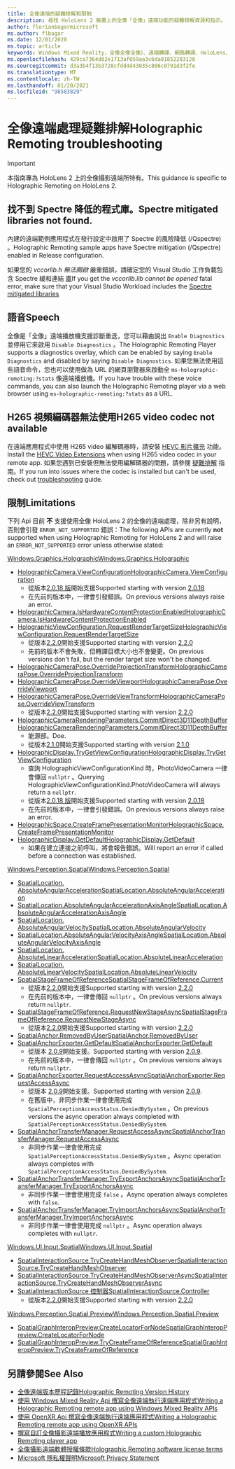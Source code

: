 ```yaml
---
title: 全像遠端的疑難排解和限制
description: 尋找 HoloLens 2 裝置上的全像「全像」遠端功能的疑難排解資源和指示。
author: florianbagarmicrosoft
ms.author: flbagar
ms.date: 12/01/2020
ms.topic: article
keywords: Windows Mixed Reality，全像全像全像）、遠端轉譯、網路轉譯、HoloLens、遠端全息全像、疑難排解、說明、混合現實耳機、windows Mixed Reality 耳機、虛擬實境耳機
ms.openlocfilehash: 429ca7364d82e1713af059aa3c6da01852283120
ms.sourcegitcommit: d3a3b4f13b3728cfdd4d43035c806c0791d3f2fe
ms.translationtype: MT
ms.contentlocale: zh-TW
ms.lasthandoff: 01/20/2021
ms.locfileid: "98583829"
---
```

# <a name="holographic-remoting-troubleshooting"></a><span data-ttu-id="ec584-104">全像遠端處理疑難排解</span><span class="sxs-lookup"><span data-stu-id="ec584-104">Holographic Remoting troubleshooting</span></span>

> [!IMPORTANT]
> <span data-ttu-id="ec584-105">本指南專為 HoloLens 2 上的全像攝影遠端所特有。</span><span class="sxs-lookup"><span data-stu-id="ec584-105">This guidance is specific to Holographic Remoting on HoloLens 2.</span></span>

## <a name="spectre-mitigated-libraries-not-found"></a><span data-ttu-id="ec584-106">找不到 Spectre 降低的程式庫。</span><span class="sxs-lookup"><span data-stu-id="ec584-106">Spectre mitigated libraries not found.</span></span>

<span data-ttu-id="ec584-107">內建的遠端範例應用程式在發行設定中啟用了 Spectre 的風險降低 (/Qspectre) 。</span><span class="sxs-lookup"><span data-stu-id="ec584-107">Holographic Remoting sample apps have Spectre mitigation (/Qspectre) enabled in Release configuration.</span></span>

<span data-ttu-id="ec584-108">如果您的 *vccorlib.h 無法開啟* 嚴重錯誤，請確定您的 Visual Studio 工作負載包含 Spectre 緩和連結 [庫](/cpp/build/reference/qspectre)</span><span class="sxs-lookup"><span data-stu-id="ec584-108">If you get the *vccorlib.lib cannot be opened* fatal error, make sure that your Visual Studio Workload includes the [Spectre mitigated libraries](/cpp/build/reference/qspectre)</span></span>

## <a name="speech"></a><span data-ttu-id="ec584-109">語音</span><span class="sxs-lookup"><span data-stu-id="ec584-109">Speech</span></span>

<span data-ttu-id="ec584-110">全像是「全像」遠端播放機支援診斷重迭，您可以藉由說出 ```Enable Diagnostics``` 並停用它來啟用 ```Disable Diagnostics``` 。</span><span class="sxs-lookup"><span data-stu-id="ec584-110">The Holographic Remoting Player supports a diagnostics overlay, which can be enabled by saying ```Enable Diagnostics``` and disabled by saying ```Disable Diagnostics```.</span></span> <span data-ttu-id="ec584-111">如果您無法使用這些語音命令，您也可以使用做為 URL 的網頁瀏覽器來啟動全 ```ms-holographic-remoting:?stats``` 像遠端播放機。</span><span class="sxs-lookup"><span data-stu-id="ec584-111">If you have trouble with these voice commands, you can also launch the Holographic Remoting player via a web browser using ```ms-holographic-remoting:?stats``` as a URL.</span></span>

## <a name="h265-video-codec-not-available"></a><span data-ttu-id="ec584-112">H265 視頻編碼器無法使用</span><span class="sxs-lookup"><span data-stu-id="ec584-112">H265 video codec not available</span></span>

<span data-ttu-id="ec584-113">在遠端應用程式中使用 H265 video 編解碼器時，請安裝 [HEVC 影片擴充](https://www.microsoft.com/p/hevc-video-extensions/9nmzlz57r3t7) 功能。</span><span class="sxs-lookup"><span data-stu-id="ec584-113">Install the [HEVC Video Extensions](https://www.microsoft.com/p/hevc-video-extensions/9nmzlz57r3t7) when using H265 video codec in your remote app.</span></span> <span data-ttu-id="ec584-114">如果您遇到已安裝但無法使用編解碼器的問題，請參閱 [疑難排解](/azure/remote-rendering/resources/troubleshoot#h265-codec-not-available) 指南。</span><span class="sxs-lookup"><span data-stu-id="ec584-114">If you run into issues where the codec is installed but can't be used, check out [troubleshooting](/azure/remote-rendering/resources/troubleshoot#h265-codec-not-available) guide.</span></span>

## <a name="limitations"></a><span data-ttu-id="ec584-115">限制</span><span class="sxs-lookup"><span data-stu-id="ec584-115">Limitations</span></span>

<span data-ttu-id="ec584-116">下列 Api 目前 **不** 支援使用全像 HoloLens 2 的全像的遠端處理，除非另有說明，否則會引發 ```ERROR_NOT_SUPPORTED``` 錯誤：</span><span class="sxs-lookup"><span data-stu-id="ec584-116">The following APIs are currently **not** supported when using Holographic Remoting for HoloLens 2 and will raise an ```ERROR_NOT_SUPPORTED``` error unless otherwise stated:</span></span>

[<span data-ttu-id="ec584-117">Windows.Graphics.Holographic</span><span class="sxs-lookup"><span data-stu-id="ec584-117">Windows.Graphics.Holographic</span></span>](/uwp/api/windows.graphics.holographic)

* [<span data-ttu-id="ec584-118">HolographicCamera.ViewConfiguration</span><span class="sxs-lookup"><span data-stu-id="ec584-118">HolographicCamera.ViewConfiguration</span></span>](/uwp/api/windows.graphics.holographic.holographiccamera.viewconfiguration)
  - <span data-ttu-id="ec584-119">從版本[2.0.18 版](holographic-remoting-version-history.md#v2.0.18)開始支援</span><span class="sxs-lookup"><span data-stu-id="ec584-119">Supported starting with version [2.0.18](holographic-remoting-version-history.md#v2.0.18)</span></span>
  - <span data-ttu-id="ec584-120">在先前的版本中，一律會引發錯誤。</span><span class="sxs-lookup"><span data-stu-id="ec584-120">On previous versions always raise an error.</span></span>
* [<span data-ttu-id="ec584-121">HolographicCamera.IsHardwareContentProtectionEnabled</span><span class="sxs-lookup"><span data-stu-id="ec584-121">HolographicCamera.IsHardwareContentProtectionEnabled</span></span>](/uwp/api/windows.graphics.holographic.holographiccamera.ishardwarecontentprotectionenabled#Windows_Graphics_Holographic_HolographicCamera_IsHardwareContentProtectionEnabled)
* [<span data-ttu-id="ec584-122">HolographicViewConfiguration.RequestRenderTargetSize</span><span class="sxs-lookup"><span data-stu-id="ec584-122">HolographicViewConfiguration.RequestRenderTargetSize</span></span>](/uwp/api/windows.graphics.holographic.holographicviewconfiguration.requestrendertargetsize#Windows_Graphics_Holographic_HolographicViewConfiguration_RequestRenderTargetSize_Windows_Foundation_Size_)
  - <span data-ttu-id="ec584-123">從版本[2.2.0](holographic-remoting-version-history.md#v2.2.0)開始支援</span><span class="sxs-lookup"><span data-stu-id="ec584-123">Supported starting with version [2.2.0](holographic-remoting-version-history.md#v2.2.0)</span></span>
  - <span data-ttu-id="ec584-124">先前的版本不會失敗，但轉譯目標大小也不會變更。</span><span class="sxs-lookup"><span data-stu-id="ec584-124">On previous versions don't fail, but the render target size won't be changed.</span></span>
* [<span data-ttu-id="ec584-125">HolographicCameraPose.OverrideProjectionTransform</span><span class="sxs-lookup"><span data-stu-id="ec584-125">HolographicCameraPose.OverrideProjectionTransform</span></span>](/uwp/api/windows.graphics.holographic.holographiccamerapose.overrideprojectiontransform)
* [<span data-ttu-id="ec584-126">HolographicCameraPose.OverrideViewport</span><span class="sxs-lookup"><span data-stu-id="ec584-126">HolographicCameraPose.OverrideViewport</span></span>](/uwp/api/windows.graphics.holographic.holographiccamerapose.overrideviewport)
* [<span data-ttu-id="ec584-127">HolographicCameraPose.OverrideViewTransform</span><span class="sxs-lookup"><span data-stu-id="ec584-127">HolographicCameraPose.OverrideViewTransform</span></span>](/uwp/api/windows.graphics.holographic.holographiccamerapose.overrideviewtransform)
  - <span data-ttu-id="ec584-128">從版本[2.2.0](holographic-remoting-version-history.md#v2.2.0)開始支援</span><span class="sxs-lookup"><span data-stu-id="ec584-128">Supported starting with version [2.2.0](holographic-remoting-version-history.md#v2.2.0)</span></span>
* [<span data-ttu-id="ec584-129">HolographicCameraRenderingParameters.CommitDirect3D11DepthBuffer</span><span class="sxs-lookup"><span data-stu-id="ec584-129">HolographicCameraRenderingParameters.CommitDirect3D11DepthBuffer</span></span>](/uwp/api/windows.graphics.holographic.holographiccamerarenderingparameters.commitdirect3d11depthbuffer#Windows_Graphics_Holographic_HolographicCameraRenderingParameters_CommitDirect3D11DepthBuffer_Windows_Graphics_DirectX_Direct3D11_IDirect3DSurface_)
  - <span data-ttu-id="ec584-130">能源部。</span><span class="sxs-lookup"><span data-stu-id="ec584-130">Doe.</span></span>
  - <span data-ttu-id="ec584-131">從版本[2.1.0](holographic-remoting-version-history.md#v2.1.0)開始支援</span><span class="sxs-lookup"><span data-stu-id="ec584-131">Supported starting with version [2.1.0](holographic-remoting-version-history.md#v2.1.0)</span></span>
* [<span data-ttu-id="ec584-132">HolographicDisplay.TryGetViewConfiguration</span><span class="sxs-lookup"><span data-stu-id="ec584-132">HolographicDisplay.TryGetViewConfiguration</span></span>](/uwp/api/windows.graphics.holographic.holographicdisplay.trygetviewconfiguration)
  - <span data-ttu-id="ec584-133">查詢 HolographicViewConfigurationKind 時，PhotoVideoCamera 一律會傳回 ```nullptr``` 。</span><span class="sxs-lookup"><span data-stu-id="ec584-133">Querying HolographicViewConfigurationKind.PhotoVideoCamera will always return a ```nullptr```.</span></span>
  - <span data-ttu-id="ec584-134">從版本[2.0.18 版](holographic-remoting-version-history.md#v2.0.18)開始支援</span><span class="sxs-lookup"><span data-stu-id="ec584-134">Supported starting with version [2.0.18](holographic-remoting-version-history.md#v2.0.18)</span></span>
  - <span data-ttu-id="ec584-135">在先前的版本中，一律會引發錯誤。</span><span class="sxs-lookup"><span data-stu-id="ec584-135">On previous versions always raise an error.</span></span>
* [<span data-ttu-id="ec584-136">HolographicSpace.CreateFramePresentationMonitor</span><span class="sxs-lookup"><span data-stu-id="ec584-136">HolographicSpace.CreateFramePresentationMonitor</span></span>](/uwp/api/windows.graphics.holographic.holographicspace.createframepresentationmonitor)
* [<span data-ttu-id="ec584-137">HolographicDisplay.GetDefault</span><span class="sxs-lookup"><span data-stu-id="ec584-137">HolographicDisplay.GetDefault</span></span>](/uwp/api/windows.graphics.holographic.holographicdisplay.getdefault#Windows_Graphics_Holographic_HolographicDisplay_GetDefault)
  - <span data-ttu-id="ec584-138">如果在建立連接之前呼叫，將會報告錯誤。</span><span class="sxs-lookup"><span data-stu-id="ec584-138">Will report an error if called before a connection was established.</span></span>


[<span data-ttu-id="ec584-139">Windows.Perception.Spatial</span><span class="sxs-lookup"><span data-stu-id="ec584-139">Windows.Perception.Spatial</span></span>](/uwp/api/windows.perception.spatial)

* [<span data-ttu-id="ec584-140">SpatialLocation. AbsoluteAngularAcceleration</span><span class="sxs-lookup"><span data-stu-id="ec584-140">SpatialLocation.AbsoluteAngularAcceleration</span></span>](/uwp/api/windows.perception.spatial.spatiallocation.absoluteangularacceleration)
* [<span data-ttu-id="ec584-141">SpatialLocation.AbsoluteAngularAccelerationAxisAngle</span><span class="sxs-lookup"><span data-stu-id="ec584-141">SpatialLocation.AbsoluteAngularAccelerationAxisAngle</span></span>](/uwp/api/windows.perception.spatial.spatiallocation.absoluteangularaccelerationaxisangle)
* [<span data-ttu-id="ec584-142">SpatialLocation. AbsoluteAngularVelocity</span><span class="sxs-lookup"><span data-stu-id="ec584-142">SpatialLocation.AbsoluteAngularVelocity</span></span>](/uwp/api/windows.perception.spatial.spatiallocation.absoluteangularvelocity)
* [<span data-ttu-id="ec584-143">SpatialLocation.AbsoluteAngularVelocityAxisAngle</span><span class="sxs-lookup"><span data-stu-id="ec584-143">SpatialLocation.AbsoluteAngularVelocityAxisAngle</span></span>](/uwp/api/windows.perception.spatial.spatiallocation.absoluteangularvelocityaxisangle)
* [<span data-ttu-id="ec584-144">SpatialLocation. AbsoluteLinearAcceleration</span><span class="sxs-lookup"><span data-stu-id="ec584-144">SpatialLocation.AbsoluteLinearAcceleration</span></span>](/uwp/api/windows.perception.spatial.spatiallocation.absolutelinearacceleration)
* [<span data-ttu-id="ec584-145">SpatialLocation. AbsoluteLinearVelocity</span><span class="sxs-lookup"><span data-stu-id="ec584-145">SpatialLocation.AbsoluteLinearVelocity</span></span>](/uwp/api/windows.perception.spatial.spatiallocation.absolutelinearvelocity)
* [<span data-ttu-id="ec584-146">SpatialStageFrameOfReference</span><span class="sxs-lookup"><span data-stu-id="ec584-146">SpatialStageFrameOfReference.Current</span></span>](/uwp/api/windows.perception.spatial.spatialstageframeofreference.current)
  - <span data-ttu-id="ec584-147">從版本[2.2.0](holographic-remoting-version-history.md#v2.2.0)開始支援</span><span class="sxs-lookup"><span data-stu-id="ec584-147">Supported starting with version [2.2.0](holographic-remoting-version-history.md#v2.2.0)</span></span>
  - <span data-ttu-id="ec584-148">在先前的版本中，一律會傳回 ```nullptr``` 。</span><span class="sxs-lookup"><span data-stu-id="ec584-148">On previous versions always return ```nullptr```.</span></span>
* [<span data-ttu-id="ec584-149">SpatialStageFrameOfReference.RequestNewStageAsync</span><span class="sxs-lookup"><span data-stu-id="ec584-149">SpatialStageFrameOfReference.RequestNewStageAsync</span></span>](/uwp/api/windows.perception.spatial.spatialstageframeofreference.requestnewstageasync)
  - <span data-ttu-id="ec584-150">從版本[2.2.0](holographic-remoting-version-history.md#v2.2.0)開始支援</span><span class="sxs-lookup"><span data-stu-id="ec584-150">Supported starting with version [2.2.0](holographic-remoting-version-history.md#v2.2.0)</span></span>
* [<span data-ttu-id="ec584-151">SpatialAnchor.RemovedByUser</span><span class="sxs-lookup"><span data-stu-id="ec584-151">SpatialAnchor.RemovedByUser</span></span>](/uwp/api/windows.perception.spatial.spatialanchor.removedbyuser)
* [<span data-ttu-id="ec584-152">SpatialAnchorExporter.GetDefault</span><span class="sxs-lookup"><span data-stu-id="ec584-152">SpatialAnchorExporter.GetDefault</span></span>](/uwp/api/windows.perception.spatial.spatialanchorexporter.getdefault
)
  - <span data-ttu-id="ec584-153">從版本 [2.0.9](holographic-remoting-version-history.md#v2.0.9)開始支援。</span><span class="sxs-lookup"><span data-stu-id="ec584-153">Supported starting with version [2.0.9](holographic-remoting-version-history.md#v2.0.9).</span></span> 
  - <span data-ttu-id="ec584-154">在先前的版本中，一律會傳回 ```nullptr``` 。</span><span class="sxs-lookup"><span data-stu-id="ec584-154">On previous versions always return ```nullptr```.</span></span> 
* [<span data-ttu-id="ec584-155">SpatialAnchorExporter.RequestAccessAsync</span><span class="sxs-lookup"><span data-stu-id="ec584-155">SpatialAnchorExporter.RequestAccessAsync</span></span>](/uwp/api/windows.perception.spatial.spatialanchorexporter.requestaccessasync
)
  - <span data-ttu-id="ec584-156">從版本 [2.0.9](holographic-remoting-version-history.md#v2.0.9)開始支援。</span><span class="sxs-lookup"><span data-stu-id="ec584-156">Supported starting with version [2.0.9](holographic-remoting-version-history.md#v2.0.9).</span></span> 
  - <span data-ttu-id="ec584-157">在舊版中，非同步作業一律會使用完成 ```SpatialPerceptionAccessStatus.DeniedBySystem``` 。</span><span class="sxs-lookup"><span data-stu-id="ec584-157">On previous versions the async operation always completed with ```SpatialPerceptionAccessStatus.DeniedBySystem```.</span></span>
* [<span data-ttu-id="ec584-158">SpatialAnchorTransferManager.RequestAccessAsync</span><span class="sxs-lookup"><span data-stu-id="ec584-158">SpatialAnchorTransferManager.RequestAccessAsync</span></span>](/uwp/api/windows.perception.spatial.spatialanchortransfermanager.requestaccessasync#Windows_Perception_Spatial_SpatialAnchorTransferManager_RequestAccessAsync)
  - <span data-ttu-id="ec584-159">非同步作業一律會使用完成 ```SpatialPerceptionAccessStatus.DeniedBySystem``` 。</span><span class="sxs-lookup"><span data-stu-id="ec584-159">Async operation always completes with ```SpatialPerceptionAccessStatus.DeniedBySystem```.</span></span>
* [<span data-ttu-id="ec584-160">SpatialAnchorTransferManager.TryExportAnchorsAsync</span><span class="sxs-lookup"><span data-stu-id="ec584-160">SpatialAnchorTransferManager.TryExportAnchorsAsync</span></span>](/uwp/api/windows.perception.spatial.spatialanchortransfermanager.tryexportanchorsasync#Windows_Perception_Spatial_SpatialAnchorTransferManager_TryExportAnchorsAsync_Windows_Foundation_Collections_IIterable_Windows_Foundation_Collections_IKeyValuePair_System_String_Windows_Perception_Spatial_SpatialAnchor___Windows_Storage_Streams_IOutputStream_)
  - <span data-ttu-id="ec584-161">非同步作業一律會使用完成 ```false``` 。</span><span class="sxs-lookup"><span data-stu-id="ec584-161">Async operation always completes with ```false```.</span></span>
* [<span data-ttu-id="ec584-162">SpatialAnchorTransferManager.TryImportAnchorsAsync</span><span class="sxs-lookup"><span data-stu-id="ec584-162">SpatialAnchorTransferManager.TryImportAnchorsAsync</span></span>](/uwp/api/windows.perception.spatial.spatialanchortransfermanager.tryimportanchorsasync
)
  - <span data-ttu-id="ec584-163">非同步作業一律會使用完成 ```nullptr``` 。</span><span class="sxs-lookup"><span data-stu-id="ec584-163">Async operation always completes with ```nullptr```.</span></span>

[<span data-ttu-id="ec584-164">Windows.UI.Input.Spatial</span><span class="sxs-lookup"><span data-stu-id="ec584-164">Windows.UI.Input.Spatial</span></span>](/uwp/api/windows.ui.input.spatial)

* [<span data-ttu-id="ec584-165">SpatialInteractionSource.TryCreateHandMeshObserver</span><span class="sxs-lookup"><span data-stu-id="ec584-165">SpatialInteractionSource.TryCreateHandMeshObserver</span></span>](/uwp/api/windows.ui.input.spatial.spatialinteractionsource.trycreatehandmeshobserver#Windows_UI_Input_Spatial_SpatialInteractionSource_TryCreateHandMeshObserver)
* [<span data-ttu-id="ec584-166">SpatialInteractionSource.TryCreateHandMeshObserverAsync</span><span class="sxs-lookup"><span data-stu-id="ec584-166">SpatialInteractionSource.TryCreateHandMeshObserverAsync</span></span>](/uwp/api/windows.ui.input.spatial.spatialinteractionsource.trycreatehandmeshobserverasync)
* [<span data-ttu-id="ec584-167">SpatialInteractionSource 控制器</span><span class="sxs-lookup"><span data-stu-id="ec584-167">SpatialInteractionSource.Controller</span></span>](/uwp/api/windows.ui.input.spatial.spatialinteractionsource.controller#Windows_UI_Input_Spatial_SpatialInteractionSource_Controller)
  - <span data-ttu-id="ec584-168">從版本[2.2.0](holographic-remoting-version-history.md#v2.2.0)開始支援</span><span class="sxs-lookup"><span data-stu-id="ec584-168">Supported starting with version [2.2.0](holographic-remoting-version-history.md#v2.2.0)</span></span>

[<span data-ttu-id="ec584-169">Windows.Perception.Spatial.Preview</span><span class="sxs-lookup"><span data-stu-id="ec584-169">Windows.Perception.Spatial.Preview</span></span>](/uwp/api/windows.perception.spatial.preview)

* [<span data-ttu-id="ec584-170">SpatialGraphInteropPreview.CreateLocatorForNode</span><span class="sxs-lookup"><span data-stu-id="ec584-170">SpatialGraphInteropPreview.CreateLocatorForNode</span></span>](/uwp/api/windows.perception.spatial.preview.spatialgraphinteroppreview.createlocatorfornode)
* [<span data-ttu-id="ec584-171">SpatialGraphInteropPreview.TryCreateFrameOfReference</span><span class="sxs-lookup"><span data-stu-id="ec584-171">SpatialGraphInteropPreview.TryCreateFrameOfReference</span></span>](/uwp/api/windows.perception.spatial.preview.spatialgraphinteroppreview.trycreateframeofreference)

## <a name="see-also"></a><span data-ttu-id="ec584-172">另請參閱</span><span class="sxs-lookup"><span data-stu-id="ec584-172">See Also</span></span>
* [<span data-ttu-id="ec584-173">全像遠端版本歷程記錄</span><span class="sxs-lookup"><span data-stu-id="ec584-173">Holographic Remoting Version History</span></span>](holographic-remoting-version-history.md)
* [<span data-ttu-id="ec584-174">使用 Windows Mixed Reality Api 撰寫全像遠端執行遠端應用程式</span><span class="sxs-lookup"><span data-stu-id="ec584-174">Writing a Holographic Remoting remote app using Windows Mixed Reality APIs</span></span>](holographic-remoting-create-remote-wmr.md)
* [<span data-ttu-id="ec584-175">使用 OpenXR Api 撰寫全像遠端執行遠端應用程式</span><span class="sxs-lookup"><span data-stu-id="ec584-175">Writing a Holographic Remoting remote app using OpenXR APIs</span></span>](holographic-remoting-create-remote-openxr.md)
* [<span data-ttu-id="ec584-176">撰寫自訂全像攝影遠端播放應用程式</span><span class="sxs-lookup"><span data-stu-id="ec584-176">Writing a custom Holographic Remoting player app</span></span>](holographic-remoting-create-player.md)
* [<span data-ttu-id="ec584-177">全像攝影遠端軟體授權條款</span><span class="sxs-lookup"><span data-stu-id="ec584-177">Holographic Remoting software license terms</span></span>](/legal/mixed-reality/microsoft-holographic-remoting-software-license-terms)
* [<span data-ttu-id="ec584-178">Microsoft 隱私權聲明</span><span class="sxs-lookup"><span data-stu-id="ec584-178">Microsoft Privacy Statement</span></span>](https://go.microsoft.com/fwlink/?LinkId=521839)